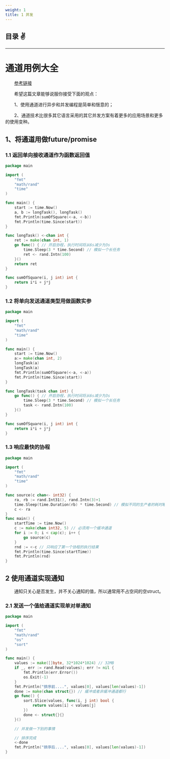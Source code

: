 ```yaml
---
weight: 1
title: 1 并发
---
```


## 目录 ✌

---

# 通道用例大全

&emsp;&emsp;[参考链接](https://www.bookstack.cn/books/golang101-1.21.a)

&emsp;&emsp;希望这篇文章能够说服你接受下面的观点：

&emsp;&emsp;1、使用通道进行异步和并发编程是简单和惬意的；

&emsp;&emsp;2、通道技术比很多其它语言采用的其它并发方案有着更多的应用场景和更多的使用变种。

## 1、将通道用做future/promise

### 1.1 返回单向接收通道作为函数返回值

```go
package main

import (
	"fmt"
	"math/rand"
	"time"
)

func main() {
	start := time.Now()
	a, b := longTask(), longTask()
	fmt.Println(sumOfSquare(<-a, <-b))
	fmt.Println(time.Since(start))
}

func longTask() <-chan int {
	ret := make(chan int, 1)
	go func() { // 开启协程，执行时间将从6s减少为3s
		time.Sleep(3 * time.Second) // 模拟一个长任务
		ret <- rand.Intn(100)
	}()
	return ret
}

func sumOfSquare(i, j int) int {
	return i*i + j*j
}
```

### 1.2 将单向发送通道类型用做函数实参

```go
package main

import (
	"fmt"
	"math/rand"
	"time"
)

func main() {
	start := time.Now()
	a:= make(chan int, 2)
	longTask(a)
	longTask(a)
	fmt.Println(sumOfSquare(<-a, <-a))
	fmt.Println(time.Since(start))
}

func longTask(task chan int) {
	go func() { // 开启协程，执行时间将从6s减少为3s
		time.Sleep(3 * time.Second) // 模拟一个长任务
		task <- rand.Intn(100)
	}()
}

func sumOfSquare(i, j int) int {
	return i*i + j*j
}

```

### 1.3 响应最快的协程

```go
package main

import (
	"fmt"
	"math/rand"
	"time"
)

func source(c chan<- int32) {
	ra, rb := rand.Int31(), rand.Intn(3)+1
	time.Sleep(time.Duration(rb) * time.Second) // 模拟不同的生产者的耗时睡眠1秒/2秒/3秒
	c <- ra
}
func main() {
	startTime := time.Now()
	c := make(chan int32, 5) // 必须用一个缓冲通道
	for i := 0; i < cap(c); i++ {
		go source(c)
	}
	rnd := <-c // 只响应了第一个协程的执行结果
	fmt.Println(time.Since(startTime))
	fmt.Println(rnd)
}

```

## 2 使用通道实现通知

&emsp;&emsp;通知只关心是否发生，并不关心通知的值，所以通常用不占空间的空struct。

### 2.1 发送一个值给通道实现单对单通知

```go
package main

import (
	"fmt"
	"math/rand"
	"os"
	"sort"
)

func main() {
	values := make([]byte, 32*1024*1024) // 32MB
	if _, err := rand.Read(values); err != nil {
		fmt.Println(err.Error())
		os.Exit(-1)
	}
	fmt.Println("排序前....", values[0], values[len(values)-1])
	done := make(chan struct{}) // 缓冲或者非缓冲通道都行
	go func() {
		sort.Slice(values, func(i, j int) bool {
			return values[i] < values[j]
		})
		done <- struct{}{}
	}()

	// 并发做一下别的事情

	// 排序完成
	<-done
	fmt.Println("排序后....", values[0], values[len(values)-1])
}

```
